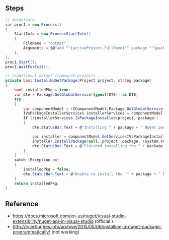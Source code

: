 
<!--more-->

## Steps
```C#
// dotnetcore
var proc1 = new Process()
{
    StartInfo = new ProcessStartInfo()
    {
        FileName = "dotnet",
        Arguments = $@"add ""{activeProject.FullName}"" package ""{packageId}"""
    },
};
proc1.Start();
proc1.WaitForExit();
```

```C#
// traditional dotnet framework projects
private bool InstallNuGetPackage(Project project, string package)
{
    bool installedPkg = true;
    var dte = Package.GetGlobalService(typeof(DTE)) as DTE;
    try
    {
        var componentModel = (IComponentModel)Package.GetGlobalService(typeof(SComponentModel));
        IVsPackageInstallerServices installerServices = componentModel.GetService<IVsPackageInstallerServices>();
        if (!installerServices.IsPackageInstalled(project, package))
        {
            dte.StatusBar.Text = @"Installing " + package + " NuGet package, this may take a minute...";

            var installer = componentModel.GetService<IVsPackageInstaller2>();
            installer.InstallPackage(null, project, package, (System.Version)null, false);
            dte.StatusBar.Text = @"Finished installing the " + package + " NuGet package";
        }
    }
    catch (Exception ex)
    {
        installedPkg = false;
        dte.StatusBar.Text = @"Unable to install the  " + package + " NuGet package";
    }
    return installedPkg;
}
```

## Reference

* https://docs.microsoft.com/en-us/nuget/visual-studio-extensibility/nuget-api-in-visual-studio (official )
* http://tylerhughes.info/archive/2015/05/06/installing-a-nuget-package-programmatically/ (not working)
